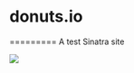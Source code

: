# donuts.io
=========
A test Sinatra site

![](https://www.codeship.io/projects/0de6dfd0-6648-0131-78c5-02c3a0d5948c/status)